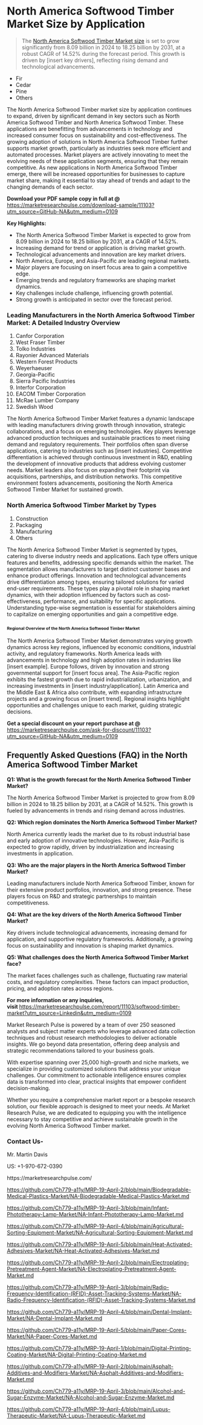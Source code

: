 <h1>North America Softwood Timber Market&nbsp;Size by Application</h1><blockquote><p>The <a href="https://marketresearchpulse.com/download-sample/11103?utm_source=GitHub-NA&amp;utm_medium=0109">North America Softwood Timber Market size</a> is set to grow significantly from 8.09 billion in 2024 to 18.25 billion by 2031, at a robust CAGR of 14.52% during the forecast period. This growth is driven by [insert key drivers], reflecting rising demand and technological advancements.</p></blockquote><ul><li>Fir<li> Cedar<li> Pine<li> Others</li></ul><p>The North America Softwood Timber market size by application continues to expand, driven by significant demand in key sectors such as North America Softwood Timber and North America Softwood Timber. These applications are benefitting from advancements in technology and increased consumer focus on sustainability and cost-effectiveness. The growing adoption of solutions in North America Softwood Timber further supports market growth, particularly as industries seek more efficient and automated processes. Market players are actively innovating to meet the evolving needs of these application segments, ensuring that they remain competitive. As new applications in North America Softwood Timber emerge, there will be increased opportunities for businesses to capture market share, making it essential to stay ahead of trends and adapt to the changing demands of each sector.</p><p><strong>Download your PDF sample copy in full at @ </strong><a href="https://marketresearchpulse.com/download-sample/11103?utm_source=GitHub-NA&amp;utm_medium=0109">https://marketresearchpulse.com/download-sample/11103?utm_source=GitHub-NA&amp;utm_medium=0109</a></p><p><strong>Key Highlights: </strong></p><ul><li>The North America Softwood Timber Market is expected to grow from 8.09 billion in 2024 to 18.25 billion by 2031, at a CAGR of 14.52%.</li><li>Increasing demand for trend or application is driving market growth.</li><li>Technological advancements and innovation are key market drivers.</li><li>North America, Europe, and Asia-Pacific are leading regional markets.</li><li>Major players are focusing on insert focus area to gain a competitive edge.</li><li>Emerging trends and regulatory frameworks are shaping market dynamics.</li><li>Key challenges include challenge, influencing growth potential.</li><li>Strong growth is anticipated in sector over the forecast period.</li></ul><h3>Leading Manufacturers in the North America Softwood Timber Market: A Detailed Industry Overview</h3><ol><li>Canfor Corporation</li><li>West Fraser Timber</li><li>Tolko Industries</li><li>Rayonier Advanced Materials</li><li>Western Forest Products</li><li>Weyerhaeuser</li><li>Georgia-Pacific</li><li>Sierra Pacific Industries</li><li>Interfor Corporation</li><li>EACOM Timber Corporation</li><li>McRae Lumber Company</li><li>Swedish Wood</li></ol><div class="flex max-w-full flex-col flex-grow"><div class="min-h-8 text-message flex w-full flex-col items-end gap-2 whitespace-normal break-words [.text-message+&amp;]:mt-5" dir="auto" data-message-author-role="assistant" data-message-id="fd8432e4-4910-450d-b182-61b7bfb0a01f" data-message-model-slug="gpt-4o"><div class="flex w-full flex-col gap-1 empty:hidden first:pt-[3px]"><div class="markdown prose w-full break-words dark:prose-invert light"><p>The North America Softwood Timber Market features a dynamic landscape with leading manufacturers driving growth through innovation, strategic collaborations, and a focus on emerging technologies. Key players leverage advanced production techniques and sustainable practices to meet rising demand and regulatory requirements. Their portfolios often span diverse applications, catering to industries such as [insert industries]. Competitive differentiation is achieved through continuous investment in R&amp;D, enabling the development of innovative products that address evolving customer needs. Market leaders also focus on expanding their footprint via acquisitions, partnerships, and distribution networks. This competitive environment fosters advancements, positioning the North America Softwood Timber Market for sustained growth.</p></div></div></div></div><h3>North America Softwood Timber Market by Types</h3><ol><li>Construction<li> Packaging<li> Manufacturing<li> Others</li></ol><div class="flex max-w-full flex-col flex-grow"><div class="min-h-8 text-message flex w-full flex-col items-end gap-2 whitespace-normal break-words [.text-message+&amp;]:mt-5" dir="auto" data-message-author-role="assistant" data-message-id="084470be-0bb7-4664-bddf-5156b4f41249" data-message-model-slug="gpt-4o-mini"><div class="flex w-full flex-col gap-1 empty:hidden first:pt-[3px]"><div class="markdown prose w-full break-words dark:prose-invert light"><p>The North America Softwood Timber Market is segmented by types, catering to diverse industry needs and applications. Each type offers unique features and benefits, addressing specific demands within the market. The segmentation allows manufacturers to target distinct customer bases and enhance product offerings. Innovation and technological advancements drive differentiation among types, ensuring tailored solutions for varied end-user requirements. These types play a pivotal role in shaping market dynamics, with their adoption influenced by factors such as cost-effectiveness, performance, and suitability for specific applications. Understanding type-wise segmentation is essential for stakeholders aiming to capitalize on emerging opportunities and gain a competitive edge.</p></div></div></div></div><h3><span style="font-size: 11px;">Regional Overview of the North America Softwood Timber Market</span></h3><div class="flex max-w-full flex-col flex-grow"><div class="min-h-8 text-message flex w-full flex-col items-end gap-2 whitespace-normal break-words [.text-message+&amp;]:mt-5" dir="auto" data-message-author-role="assistant" data-message-id="e9038762-ce64-4e30-91c9-9bd413514231" data-message-model-slug="gpt-4o-mini"><div class="flex w-full flex-col gap-1 empty:hidden first:pt-[3px]"><div class="markdown prose w-full break-words dark:prose-invert light"><p>The North America Softwood Timber Market demonstrates varying growth dynamics across key regions, influenced by economic conditions, industrial activity, and regulatory frameworks. North America leads with advancements in technology and high adoption rates in industries like [insert example]. Europe follows, driven by innovation and strong governmental support for [insert focus area]. The Asia-Pacific region exhibits the fastest growth due to rapid industrialization, urbanization, and increasing investments in [insert industry/application]. Latin America and the Middle East &amp; Africa also contribute, with expanding infrastructure projects and a growing focus on [insert trend]. Regional insights highlight opportunities and challenges unique to each market, guiding strategic decisions.</p></div></div></div></div><p><strong>Get a special discount on your report purchase at @ </strong><a href="https://marketresearchpulse.com/ask-for-discount/11103?utm_source=GitHub-NA&amp;utm_medium=0109">https://marketresearchpulse.com/ask-for-discount/11103?utm_source=GitHub-NA&amp;utm_medium=0109</a></p><h2>Frequently Asked Questions (FAQ) in the North America Softwood Timber Market</h2><p><strong>Q1: What is the growth forecast for the North America Softwood Timber Market?</strong></p><p>The North America Softwood Timber Market is projected to grow from 8.09 billion in 2024 to 18.25 billion by 2031, at a CAGR of 14.52%. This growth is fueled by advancements in trends and rising demand across industries.</p><p><strong>Q2: Which region dominates the North America Softwood Timber Market?</strong></p><p>North America currently leads the market due to its robust industrial base and early adoption of innovative technologies. However, Asia-Pacific is expected to grow rapidly, driven by industrialization and increasing investments in application.</p><p><strong>Q3: Who are the major players in the North America Softwood Timber Market?</strong></p><p>Leading manufacturers include North America Softwood Timber, known for their extensive product portfolios, innovation, and strong presence. These players focus on R&amp;D and strategic partnerships to maintain competitiveness.</p><p><strong>Q4: What are the key drivers of the North America Softwood Timber Market?</strong></p><p>Key drivers include technological advancements, increasing demand for application, and supportive regulatory frameworks. Additionally, a growing focus on sustainability and innovation is shaping market dynamics.</p><p><strong>Q5: What challenges does the North America Softwood Timber Market face?</strong></p><p>The market faces challenges such as challenge, fluctuating raw material costs, and regulatory complexities. These factors can impact production, pricing, and adoption rates across regions.</p><p><strong>For more information or any inquiries, visit&nbsp;</strong><a href="https://marketresearchpulse.com/report/11103/softwood-timber-market?utm_source=Linkedin&utm_medium=0109">https://marketresearchpulse.com/report/11103/softwood-timber-market?utm_source=Linkedin&utm_medium=0109</a></p><p>Market Research Pulse is powered by a team of over 250 seasoned analysts and subject matter experts who leverage advanced data collection techniques and robust research methodologies to deliver actionable insights. We go beyond data presentation, offering deep analysis and strategic recommendations tailored to your business goals.</p><p>With expertise spanning over 25,000 high-growth and niche markets, we specialize in providing customized solutions that address your unique challenges. Our commitment to actionable intelligence ensures complex data is transformed into clear, practical insights that empower confident decision-making.</p><p>Whether you require a comprehensive market report or a bespoke research solution, our flexible approach is designed to meet your needs. At Market Research Pulse, we are dedicated to equipping you with the intelligence necessary to stay competitive and achieve sustainable growth in the evolving North America Softwood Timber market.</p><h3><strong>Contact Us-</strong></h3><p>Mr. Martin Davis</p><p>US: +1-970-672-0390</p><p>https://marketresearchpulse.com/</p><p><a href="https://github.com/Ch779-a11y/MRP-19-April-2/blob/main/Biodegradable-Medical-Plastics-Market/NA-Biodegradable-Medical-Plastics-Market.md">https://github.com/Ch779-a11y/MRP-19-April-2/blob/main/Biodegradable-Medical-Plastics-Market/NA-Biodegradable-Medical-Plastics-Market.md</a></p><p><a href="https://github.com/Ch779-a11y/MRP-19-April-3/blob/main/Infant-Phototherapy-Lamp-Market/NA-Infant-Phototherapy-Lamp-Market.md">https://github.com/Ch779-a11y/MRP-19-April-3/blob/main/Infant-Phototherapy-Lamp-Market/NA-Infant-Phototherapy-Lamp-Market.md</a></p><p><a href="https://github.com/Ch779-a11y/MRP-19-April-4/blob/main/Agricultural-Sorting-Equipment-Market/NA-Agricultural-Sorting-Equipment-Market.md">https://github.com/Ch779-a11y/MRP-19-April-4/blob/main/Agricultural-Sorting-Equipment-Market/NA-Agricultural-Sorting-Equipment-Market.md</a></p><p><a href="https://github.com/Ch779-a11y/MRP-19-April-5/blob/main/Heat-Activated-Adhesives-Market/NA-Heat-Activated-Adhesives-Market.md">https://github.com/Ch779-a11y/MRP-19-April-5/blob/main/Heat-Activated-Adhesives-Market/NA-Heat-Activated-Adhesives-Market.md</a></p><p><a href="https://github.com/Ch779-a11y/MRP-19-April-2/blob/main/Electroplating-Pretreatment-Agent-Market/NA-Electroplating-Pretreatment-Agent-Market.md">https://github.com/Ch779-a11y/MRP-19-April-2/blob/main/Electroplating-Pretreatment-Agent-Market/NA-Electroplating-Pretreatment-Agent-Market.md</a></p><p><a href="https://github.com/Ch779-a11y/MRP-19-April-3/blob/main/Radio-Frequency-Identification-(RFID)-Asset-Tracking-Systems-Market/NA-Radio-Frequency-Identification-(RFID)-Asset-Tracking-Systems-Market.md">https://github.com/Ch779-a11y/MRP-19-April-3/blob/main/Radio-Frequency-Identification-(RFID)-Asset-Tracking-Systems-Market/NA-Radio-Frequency-Identification-(RFID)-Asset-Tracking-Systems-Market.md</a></p><p><a href="https://github.com/Ch779-a11y/MRP-19-April-4/blob/main/Dental-Implant-Market/NA-Dental-Implant-Market.md">https://github.com/Ch779-a11y/MRP-19-April-4/blob/main/Dental-Implant-Market/NA-Dental-Implant-Market.md</a></p><p><a href="https://github.com/Ch779-a11y/MRP-19-April-5/blob/main/Paper-Cores-Market/NA-Paper-Cores-Market.md">https://github.com/Ch779-a11y/MRP-19-April-5/blob/main/Paper-Cores-Market/NA-Paper-Cores-Market.md</a></p><p><a href="https://github.com/Ch779-a11y/MRP-19-April-1/blob/main/Digital-Printing-Coating-Market/NA-Digital-Printing-Coating-Market.md">https://github.com/Ch779-a11y/MRP-19-April-1/blob/main/Digital-Printing-Coating-Market/NA-Digital-Printing-Coating-Market.md</a></p><p><a href="https://github.com/Ch779-a11y/MRP-19-April-2/blob/main/Asphalt-Additives-and-Modifiers-Market/NA-Asphalt-Additives-and-Modifiers-Market.md">https://github.com/Ch779-a11y/MRP-19-April-2/blob/main/Asphalt-Additives-and-Modifiers-Market/NA-Asphalt-Additives-and-Modifiers-Market.md</a></p><p><a href="https://github.com/Ch779-a11y/MRP-19-April-3/blob/main/Alcohol-and-Sugar-Enzyme-Market/NA-Alcohol-and-Sugar-Enzyme-Market.md">https://github.com/Ch779-a11y/MRP-19-April-3/blob/main/Alcohol-and-Sugar-Enzyme-Market/NA-Alcohol-and-Sugar-Enzyme-Market.md</a></p><p><a href="https://github.com/Ch779-a11y/MRP-19-April-4/blob/main/Lupus-Therapeutic-Market/NA-Lupus-Therapeutic-Market.md">https://github.com/Ch779-a11y/MRP-19-April-4/blob/main/Lupus-Therapeutic-Market/NA-Lupus-Therapeutic-Market.md</a></p>
